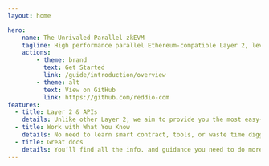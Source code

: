 ```yaml
---
layout: home

hero:
    name: The Unrivaled Parallel zkEVM
    tagline: High performance parallel Ethereum-compatible Layer 2, leveraging zero-knowledge technology to achieve unrivaled computation scale with Ethereum-level security.
    actions:
        - theme: brand
          text: Get Started
          link: /guide/introduction/overview
        - theme: alt
          text: View on GitHub
          link: https://github.com/reddio-com
features:
  - title: Layer 2 & APIs
    details: Unlike other Layer 2, we aim to provide you the most easy-to-use APIs to integrate, to dnable developers embed Token or NFT(Non-fungible token) into your web, desktop and mobile applications with massive scalability (up to 10k TPS) and zero gas fee for off-chain.
  - title: Work with What You Know
    details: No need to learn smart contract, tools, or waste time digging through endless docs. Reddio respects your skills and programmable languages you are familiar with.
  - title: Great docs
    details: You’ll find all the info. and guidance you need to do more with Reddio in our developer friendly docs.
---
```

